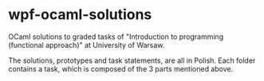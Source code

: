 # wpf-ocaml-solutions
OCaml solutions to graded tasks of "Introduction to programming (functional approach)" at University of Warsaw.

The solutions, prototypes and task statements, are all in Polish.
Each folder contains a task, which is composed of the 3 parts mentioned above.
